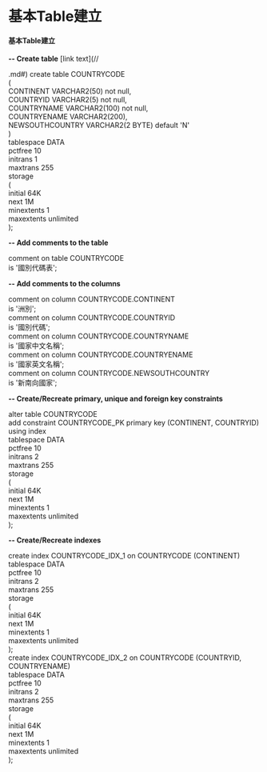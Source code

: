 # 基本Table建立

#### 基本Table建立

**-- Create table**
[link text](/<chapter>/<article>.md#<Create table>)
create table COUNTRYCODE  
\(  
CONTINENT VARCHAR2\(50\) not null,  
COUNTRYID VARCHAR2\(5\) not null,  
COUNTRYNAME VARCHAR2\(100\) not null,  
COUNTRYENAME VARCHAR2\(200\),  
NEWSOUTHCOUNTRY VARCHAR2\(2 BYTE\) default 'N'  
\)  
tablespace DATA  
pctfree 10  
initrans 1  
maxtrans 255  
storage  
\(  
initial 64K  
next 1M  
minextents 1  
maxextents unlimited  
\);

**-- Add comments to the table**

comment on table COUNTRYCODE  
is '國別代碼表';

**-- Add comments to the columns**

comment on column COUNTRYCODE.CONTINENT  
is '洲別';  
comment on column COUNTRYCODE.COUNTRYID  
is '國別代碼';  
comment on column COUNTRYCODE.COUNTRYNAME  
is '國家中文名稱';  
comment on column COUNTRYCODE.COUNTRYENAME  
is '國家英文名稱';  
comment on column COUNTRYCODE.NEWSOUTHCOUNTRY  
is '新南向國家';

**-- Create/Recreate primary, unique and foreign key constraints**

alter table COUNTRYCODE  
add constraint COUNTRYCODE\_PK primary key \(CONTINENT, COUNTRYID\)  
using index  
tablespace DATA  
pctfree 10  
initrans 2  
maxtrans 255  
storage  
\(  
initial 64K  
next 1M  
minextents 1  
maxextents unlimited  
\);

**-- Create/Recreate indexes**

create index COUNTRYCODE\_IDX\_1 on COUNTRYCODE \(CONTINENT\)  
tablespace DATA  
pctfree 10  
initrans 2  
maxtrans 255  
storage  
\(  
initial 64K  
next 1M  
minextents 1  
maxextents unlimited  
\);  
create index COUNTRYCODE\_IDX\_2 on COUNTRYCODE \(COUNTRYID, COUNTRYENAME\)  
tablespace DATA  
pctfree 10  
initrans 2  
maxtrans 255  
storage  
\(  
initial 64K  
next 1M  
minextents 1  
maxextents unlimited  
\);

